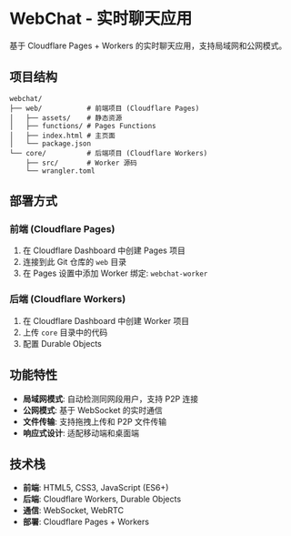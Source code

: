 # WebChat - 实时聊天应用

基于 Cloudflare Pages + Workers 的实时聊天应用，支持局域网和公网模式。

## 项目结构

```
webchat/
├── web/           # 前端项目 (Cloudflare Pages)
│   ├── assets/    # 静态资源
│   ├── functions/ # Pages Functions
│   ├── index.html # 主页面
│   └── package.json
└── core/          # 后端项目 (Cloudflare Workers)
    ├── src/       # Worker 源码
    └── wrangler.toml
```

## 部署方式

### 前端 (Cloudflare Pages)
1. 在 Cloudflare Dashboard 中创建 Pages 项目
2. 连接到此 Git 仓库的 `web` 目录
3. 在 Pages 设置中添加 Worker 绑定: `webchat-worker`

### 后端 (Cloudflare Workers)
1. 在 Cloudflare Dashboard 中创建 Worker 项目
2. 上传 `core` 目录中的代码
3. 配置 Durable Objects

## 功能特性

- **局域网模式**: 自动检测同网段用户，支持 P2P 连接
- **公网模式**: 基于 WebSocket 的实时通信
- **文件传输**: 支持拖拽上传和 P2P 文件传输
- **响应式设计**: 适配移动端和桌面端

## 技术栈

- **前端**: HTML5, CSS3, JavaScript (ES6+)
- **后端**: Cloudflare Workers, Durable Objects
- **通信**: WebSocket, WebRTC
- **部署**: Cloudflare Pages + Workers